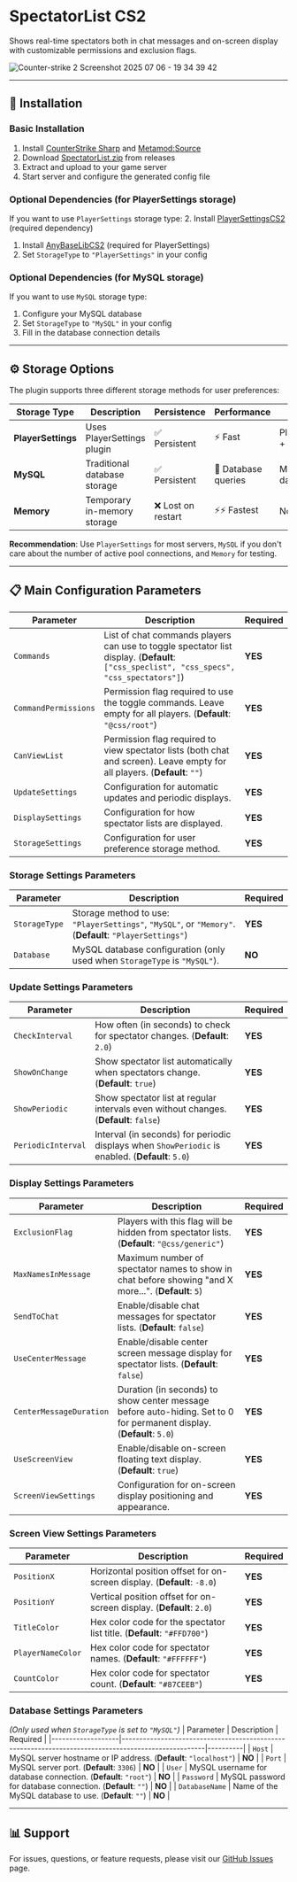 # SpectatorList CS2
Shows real-time spectators both in chat messages and on-screen display with customizable permissions and exclusion flags.

![Counter-strike 2 Screenshot 2025 07 06 - 19 34 39 42](https://github.com/user-attachments/assets/d8a908ea-7baa-4609-bdee-29545edd693e)

---

## 🚀 Installation

### Basic Installation
1. Install [CounterStrike Sharp](https://github.com/roflmuffin/CounterStrikeSharp) and [Metamod:Source](https://www.sourcemm.net/downloads.php/?branch=master)
2. Download [SpectatorList.zip](https://github.com/wiruwiru/SpectatorList-CS2/releases/latest) from releases
3. Extract and upload to your game server
4. Start server and configure the generated config file

### Optional Dependencies (for PlayerSettings storage)
If you want to use `PlayerSettings` storage type:
2. Install [PlayerSettingsCS2](https://github.com/NickFox007/PlayerSettingsCS2/releases/latest)  (required dependency)
1. Install [AnyBaseLibCS2](https://github.com/NickFox007/AnyBaseLibCS2/releases/latest)  (required for PlayerSettings)
3. Set `StorageType` to `"PlayerSettings"` in your config

### Optional Dependencies (for MySQL storage)
If you want to use `MySQL` storage type:
1. Configure your MySQL database
2. Set `StorageType` to `"MySQL"` in your config
3. Fill in the database connection details

---

## ⚙️ Storage Options

The plugin supports three different storage methods for user preferences:

| Storage Type | Description | Persistence | Performance | Dependencies |
|--------------|-------------|-------------|-------------|--------------|
| **PlayerSettings** | Uses PlayerSettings plugin | ✅ Persistent | ⚡ Fast | PlayerSettingsCS2 + AnyBaseLibCS2 |
| **MySQL** | Traditional database storage | ✅ Persistent | 🔄 Database queries | MySQL/MariaDB database |
| **Memory** | Temporary in-memory storage | ❌ Lost on restart | ⚡⚡ Fastest | None |

**Recommendation**: Use `PlayerSettings` for most servers, `MySQL` if you don't care about the number of active pool connections, and `Memory` for testing.

---

## 📋 Main Configuration Parameters
| Parameter            | Description                                                                                       | Required |
|----------------------|---------------------------------------------------------------------------------------------------|----------|
| `Commands`           | List of chat commands players can use to toggle spectator list display. (**Default**: `["css_speclist", "css_specs", "css_spectators"]`) | **YES**  |
| `CommandPermissions` | Permission flag required to use the toggle commands. Leave empty for all players. (**Default**: `"@css/root"`) | **YES**  |
| `CanViewList`        | Permission flag required to view spectator lists (both chat and screen). Leave empty for all players. (**Default**: `""`) | **YES**  |
| `UpdateSettings`     | Configuration for automatic updates and periodic displays. | **YES**  |
| `DisplaySettings`    | Configuration for how spectator lists are displayed. | **YES**  |
| `StorageSettings`    | Configuration for user preference storage method. | **YES**  |

### Storage Settings Parameters
| Parameter         | Description                                                                                         | Required |
|-------------------|-----------------------------------------------------------------------------------------------------|----------|
| `StorageType`     | Storage method to use: `"PlayerSettings"`, `"MySQL"`, or `"Memory"`. (**Default**: `"PlayerSettings"`) | **YES**  |
| `Database`        | MySQL database configuration (only used when `StorageType` is `"MySQL"`). | **NO**   |

### Update Settings Parameters
| Parameter         | Description                                                                                         | Required |
|-------------------|-----------------------------------------------------------------------------------------------------|----------|
| `CheckInterval`   | How often (in seconds) to check for spectator changes. (**Default**: `2.0`) | **YES**  |
| `ShowOnChange`    | Show spectator list automatically when spectators change. (**Default**: `true`) | **YES**  |
| `ShowPeriodic`    | Show spectator list at regular intervals even without changes. (**Default**: `false`) | **YES**  |
| `PeriodicInterval` | Interval (in seconds) for periodic displays when `ShowPeriodic` is enabled. (**Default**: `5.0`) | **YES**  |

### Display Settings Parameters
| Parameter         | Description                                                                                         | Required |
|-------------------|-----------------------------------------------------------------------------------------------------|----------|
| `ExclusionFlag`   | Players with this flag will be hidden from spectator lists. (**Default**: `"@css/generic"`) | **YES**  |
| `MaxNamesInMessage` | Maximum number of spectator names to show in chat before showing "and X more...". (**Default**: `5`) | **YES**  |
| `SendToChat`      | Enable/disable chat messages for spectator lists. (**Default**: `false`) | **YES**  |
| `UseCenterMessage` | Enable/disable center screen message display for spectator lists. (**Default**: `false`) | **YES**  |
| `CenterMessageDuration` | Duration (in seconds) to show center message before auto-hiding. Set to 0 for permanent display. (**Default**: `5.0`) | **YES**  |
| `UseScreenView`   | Enable/disable on-screen floating text display. (**Default**: `true`) | **YES**  |
| `ScreenViewSettings` | Configuration for on-screen display positioning and appearance. | **YES**  |

### Screen View Settings Parameters
| Parameter         | Description                                                                                         | Required |
|-------------------|-----------------------------------------------------------------------------------------------------|----------|
| `PositionX`       | Horizontal position offset for on-screen display. (**Default**: `-8.0`) | **YES**  |
| `PositionY`       | Vertical position offset for on-screen display. (**Default**: `2.0`) | **YES**  |
| `TitleColor`      | Hex color code for the spectator list title. (**Default**: `"#FFD700"`) | **YES**  |
| `PlayerNameColor` | Hex color code for spectator names. (**Default**: `"#FFFFFF"`) | **YES**  |
| `CountColor`      | Hex color code for spectator count. (**Default**: `"#87CEEB"`) | **YES**  |

### Database Settings Parameters
*(Only used when `StorageType` is set to `"MySQL"`)*
| Parameter         | Description                                                                                         | Required |
|-------------------|-----------------------------------------------------------------------------------------------------|----------|
| `Host`            | MySQL server hostname or IP address. (**Default**: `"localhost"`) | **NO**   |
| `Port`            | MySQL server port. (**Default**: `3306`) | **NO**   |
| `User`            | MySQL username for database connection. (**Default**: `"root"`) | **NO**   |
| `Password`        | MySQL password for database connection. (**Default**: `""`) | **NO**   |
| `DatabaseName`    | Name of the MySQL database to use. (**Default**: `""`) | **NO**   |

---

## 📊 Support

For issues, questions, or feature requests, please visit our [GitHub Issues](https://github.com/wiruwiru/SpectatorList-CS2/issues) page.